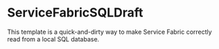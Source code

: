 # ServiceFabricSQLDraft
This template is a quick-and-dirty way to make Service Fabric correctly read from a local SQL database.

